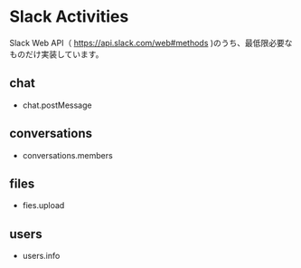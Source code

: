 # Slack Activities

Slack Web API（ https://api.slack.com/web#methods )のうち、最低限必要なものだけ実装しています。

## chat
* chat.postMessage

## conversations
* conversations.members

## files
* fies.upload

## users
* users.info
